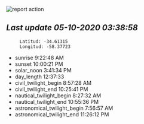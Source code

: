 ![report action](https://github.com/matiasz8/actions-for-reports/workflows/report%20action/badge.svg?branch=develop) 


## *****Last update 05-10-2020 03:38:58*****



		 Latitud: -34.61315
		 Longitud: -58.37723

 - sunrise 	 9:22:48 AM
 - sunset 	 10:00:21 PM
 - solar_noon 	 3:41:34 PM
 - day_length 	 12:37:33
 - civil_twilight_begin 	 8:57:28 AM
 - civil_twilight_end 	 10:25:41 PM
 - nautical_twilight_begin 	 8:27:32 AM
 - nautical_twilight_end 	 10:55:36 PM
 - astronomical_twilight_begin 	 7:56:57 AM
 - astronomical_twilight_end 	 11:26:12 PM
